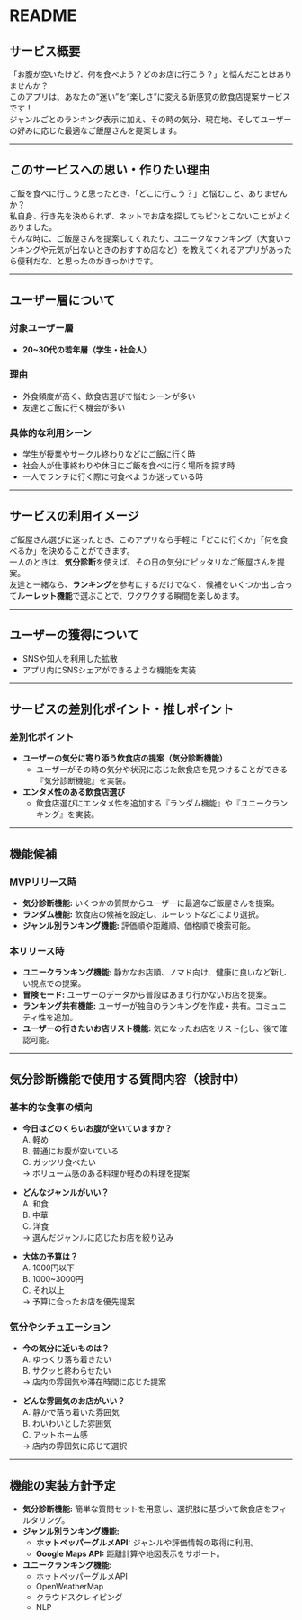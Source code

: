 # README

## サービス概要
「お腹が空いたけど、何を食べよう？どのお店に行こう？」と悩んだことはありませんか？  
このアプリは、あなたの“迷い”を“楽しさ”に変える新感覚の飲食店提案サービスです！  
ジャンルごとのランキング表示に加え、その時の気分、現在地、そしてユーザーの好みに応じた最適なご飯屋さんを提案します。

---

## このサービスへの思い・作りたい理由
ご飯を食べに行こうと思ったとき、「どこに行こう？」と悩むこと、ありませんか？  
私自身、行き先を決められず、ネットでお店を探してもピンとこないことがよくありました。  
そんな時に、ご飯屋さんを提案してくれたり、ユニークなランキング（大食いランキングや元気が出ないときのおすすめ店など）を教えてくれるアプリがあったら便利だな、と思ったのがきっかけです。

---

## ユーザー層について
### 対象ユーザー層
- **20~30代の若年層（学生・社会人）**

### 理由
- 外食頻度が高く、飲食店選びで悩むシーンが多い
- 友達とご飯に行く機会が多い

### 具体的な利用シーン
- 学生が授業やサークル終わりなどにご飯に行く時
- 社会人が仕事終わりや休日にご飯を食べに行く場所を探す時
- 一人でランチに行く際に何食べようか迷っている時

---

## サービスの利用イメージ
ご飯屋さん選びに迷ったとき、このアプリなら手軽に「どこに行くか」「何を食べるか」を決めることができます。  
一人のときは、**気分診断**を使えば、その日の気分にピッタリなご飯屋さんを提案。  
友達と一緒なら、**ランキング**を参考にするだけでなく、候補をいくつか出し合って**ルーレット機能**で選ぶことで、ワクワクする瞬間を楽しめます。

---

## ユーザーの獲得について
- SNSや知人を利用した拡散
- アプリ内にSNSシェアができるような機能を実装

---

## サービスの差別化ポイント・推しポイント
### 差別化ポイント
- **ユーザーの気分に寄り添う飲食店の提案（気分診断機能）**  
  - ユーザーがその時の気分や状況に応じた飲食店を見つけることができる『気分診断機能』を実装。
- **エンタメ性のある飲食店選び**  
  - 飲食店選びにエンタメ性を追加する『ランダム機能』や『ユニークランキング』を実装。

---

## 機能候補
### MVPリリース時
- **気分診断機能:** いくつかの質問からユーザーに最適なご飯屋さんを提案。
- **ランダム機能:** 飲食店の候補を設定し、ルーレットなどにより選択。
- **ジャンル別ランキング機能:** 評価順や距離順、価格順で検索可能。

### 本リリース時
- **ユニークランキング機能:** 静かなお店順、ノマド向け、健康に良いなど新しい視点での提案。
- **冒険モード:** ユーザーのデータから普段はあまり行かないお店を提案。
- **ランキング共有機能:** ユーザーが独自のランキングを作成・共有。コミュニティ性を追加。
- **ユーザーの行きたいお店リスト機能:** 気になったお店をリスト化し、後で確認可能。

---

## 気分診断機能で使用する質問内容（検討中）
### **基本的な食事の傾向**
- **今日はどのくらいお腹が空いていますか？**  
  A. 軽め  
  B. 普通にお腹が空いている  
  C. ガッツリ食べたい  
  → ボリューム感のある料理か軽めの料理を提案

- **どんなジャンルがいい？**  
  A. 和食  
  B. 中華  
  C. 洋食  
  → 選んだジャンルに応じたお店を絞り込み

- **大体の予算は？**  
  A. 1000円以下  
  B. 1000~3000円  
  C. それ以上  
  → 予算に合ったお店を優先提案

### **気分やシチュエーション**
- **今の気分に近いものは？**  
  A. ゆっくり落ち着きたい  
  B. サクッと終わらせたい  
  → 店内の雰囲気や滞在時間に応じた提案

- **どんな雰囲気のお店がいい？**  
  A. 静かで落ち着いた雰囲気  
  B. わいわいとした雰囲気  
  C. アットホーム感  
  → 店内の雰囲気に応じて選択

---

## 機能の実装方針予定
- **気分診断機能:** 簡単な質問セットを用意し、選択肢に基づいて飲食店をフィルタリング。  
- **ジャンル別ランキング機能:**  
  - **ホットペッパーグルメAPI:** ジャンルや評価情報の取得に利用。  
  - **Google Maps API:** 距離計算や地図表示をサポート。  
- **ユニークランキング機能:**  
  - ホットペッパーグルメAPI  
  - OpenWeatherMap  
  - クラウドスクレイピング  
  - NLP
